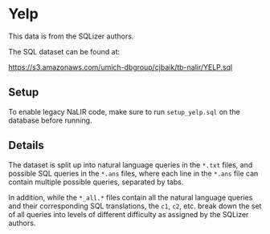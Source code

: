 # Yelp

This data is from the SQLizer authors.

The SQL dataset can be found at:

https://s3.amazonaws.com/umich-dbgroup/cjbaik/tb-nalir/YELP.sql

## Setup

To enable legacy NaLIR code, make sure to run `setup_yelp.sql` on the database before running.

## Details

The dataset is split up into natural language queries in the `*.txt` files, and possible SQL queries in the `*.ans` files, where each line in the `*.ans` file can contain multiple possible queries, separated by tabs.

In addition, while the `*_all.*` files contain all the natural language queries and their corresponding SQL translations, the `c1`, `c2`, etc. break down the set of all queries into levels of different difficulty as assigned by the SQLizer authors.
